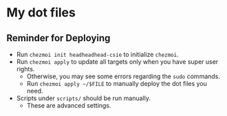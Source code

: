 # My dot files
## Reminder for Deploying
- Run `chezmoi init headheadhead-csie` to initialize `chezmoi`.
- Run `chezmoi apply` to update all targets only when you have super user rights.
    - Otherwise, you may see some errors regarding the `sudo` commands.
    - Run `chezmoi apply ~/$FILE` to manually deploy the dot files you need.
- Scripts under `scripts/` should be run manually.
    - These are advanced settings.
